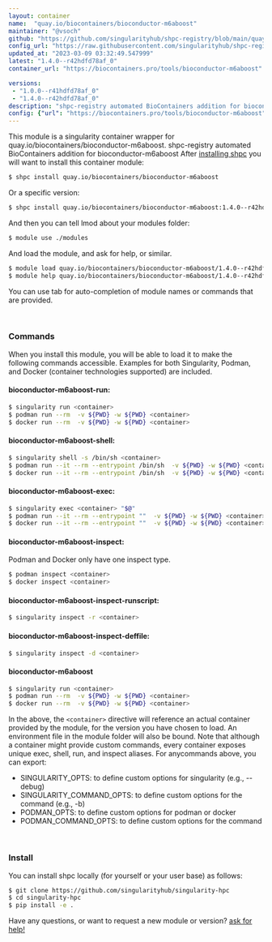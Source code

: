 ```yaml
---
layout: container
name:  "quay.io/biocontainers/bioconductor-m6aboost"
maintainer: "@vsoch"
github: "https://github.com/singularityhub/shpc-registry/blob/main/quay.io/biocontainers/bioconductor-m6aboost/container.yaml"
config_url: "https://raw.githubusercontent.com/singularityhub/shpc-registry/main/quay.io/biocontainers/bioconductor-m6aboost/container.yaml"
updated_at: "2023-03-09 03:32:49.547999"
latest: "1.4.0--r42hdfd78af_0"
container_url: "https://biocontainers.pro/tools/bioconductor-m6aboost"

versions:
 - "1.0.0--r41hdfd78af_0"
 - "1.4.0--r42hdfd78af_0"
description: "shpc-registry automated BioContainers addition for bioconductor-m6aboost"
config: {"url": "https://biocontainers.pro/tools/bioconductor-m6aboost", "maintainer": "@vsoch", "description": "shpc-registry automated BioContainers addition for bioconductor-m6aboost", "latest": {"1.4.0--r42hdfd78af_0": "sha256:c9bc284334c96ae674b45b680ce42de9b878634f03e211d487c3dff2aa50bc58"}, "tags": {"1.0.0--r41hdfd78af_0": "sha256:c207c9e91ffa77913eca3ed5ae8b579395457036d25f056b637e1f57320adbec", "1.4.0--r42hdfd78af_0": "sha256:c9bc284334c96ae674b45b680ce42de9b878634f03e211d487c3dff2aa50bc58"}, "docker": "quay.io/biocontainers/bioconductor-m6aboost"}
---
```


This module is a singularity container wrapper for quay.io/biocontainers/bioconductor-m6aboost.
shpc-registry automated BioContainers addition for bioconductor-m6aboost
After [installing shpc](#install) you will want to install this container module:


```bash
$ shpc install quay.io/biocontainers/bioconductor-m6aboost
```

Or a specific version:

```bash
$ shpc install quay.io/biocontainers/bioconductor-m6aboost:1.4.0--r42hdfd78af_0
```

And then you can tell lmod about your modules folder:

```bash
$ module use ./modules
```

And load the module, and ask for help, or similar.

```bash
$ module load quay.io/biocontainers/bioconductor-m6aboost/1.4.0--r42hdfd78af_0
$ module help quay.io/biocontainers/bioconductor-m6aboost/1.4.0--r42hdfd78af_0
```

You can use tab for auto-completion of module names or commands that are provided.

<br>

### Commands

When you install this module, you will be able to load it to make the following commands accessible.
Examples for both Singularity, Podman, and Docker (container technologies supported) are included.

#### bioconductor-m6aboost-run:

```bash
$ singularity run <container>
$ podman run --rm  -v ${PWD} -w ${PWD} <container>
$ docker run --rm  -v ${PWD} -w ${PWD} <container>
```

#### bioconductor-m6aboost-shell:

```bash
$ singularity shell -s /bin/sh <container>
$ podman run --it --rm --entrypoint /bin/sh  -v ${PWD} -w ${PWD} <container>
$ docker run --it --rm --entrypoint /bin/sh  -v ${PWD} -w ${PWD} <container>
```

#### bioconductor-m6aboost-exec:

```bash
$ singularity exec <container> "$@"
$ podman run --it --rm --entrypoint ""  -v ${PWD} -w ${PWD} <container> "$@"
$ docker run --it --rm --entrypoint ""  -v ${PWD} -w ${PWD} <container> "$@"
```

#### bioconductor-m6aboost-inspect:

Podman and Docker only have one inspect type.

```bash
$ podman inspect <container>
$ docker inspect <container>
```

#### bioconductor-m6aboost-inspect-runscript:

```bash
$ singularity inspect -r <container>
```

#### bioconductor-m6aboost-inspect-deffile:

```bash
$ singularity inspect -d <container>
```



#### bioconductor-m6aboost

```bash
$ singularity run <container>
$ podman run --rm  -v ${PWD} -w ${PWD} <container>
$ docker run --rm  -v ${PWD} -w ${PWD} <container>
```


In the above, the `<container>` directive will reference an actual container provided
by the module, for the version you have chosen to load. An environment file in the
module folder will also be bound. Note that although a container
might provide custom commands, every container exposes unique exec, shell, run, and
inspect aliases. For anycommands above, you can export:

 - SINGULARITY_OPTS: to define custom options for singularity (e.g., --debug)
 - SINGULARITY_COMMAND_OPTS: to define custom options for the command (e.g., -b)
 - PODMAN_OPTS: to define custom options for podman or docker
 - PODMAN_COMMAND_OPTS: to define custom options for the command

<br>

### Install

You can install shpc locally (for yourself or your user base) as follows:

```bash
$ git clone https://github.com/singularityhub/singularity-hpc
$ cd singularity-hpc
$ pip install -e .
```

Have any questions, or want to request a new module or version? [ask for help!](https://github.com/singularityhub/singularity-hpc/issues)